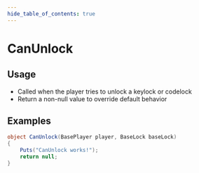 ```yaml
---
hide_table_of_contents: true
---
```


# CanUnlock

## Usage

* Called when the player tries to unlock a keylock or codelock
* Return a non-null value to override default behavior

## Examples

```csharp title=""
object CanUnlock(BasePlayer player, BaseLock baseLock)
{
    Puts("CanUnlock works!");
    return null;
}
```
